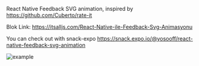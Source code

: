 React Native Feedback SVG animation, inspired by https://github.com/Cuberto/rate-it

Blok Link: https://itsalljs.com/React-Native-ile-Feedback-Svg-Animasyonu

You can check out with snack-expo https://snack.expo.io/@yosooff/react-native-feedback-svg-animation

![example](./gif/example.gif)
